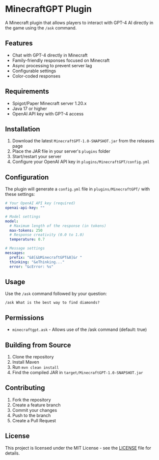 # MinecraftGPT Plugin

A Minecraft plugin that allows players to interact with GPT-4 AI directly in the game using the `/ask` command.

## Features

- Chat with GPT-4 directly in Minecraft
- Family-friendly responses focused on Minecraft
- Async processing to prevent server lag
- Configurable settings
- Color-coded responses

## Requirements

- Spigot/Paper Minecraft server 1.20.x
- Java 17 or higher
- OpenAI API key with GPT-4 access

## Installation

1. Download the latest `MinecraftGPT-1.0-SNAPSHOT.jar` from the releases page
2. Place the JAR file in your server's `plugins` folder
3. Start/restart your server
4. Configure your OpenAI API key in `plugins/MinecraftGPT/config.yml`

## Configuration

The plugin will generate a `config.yml` file in `plugins/MinecraftGPT/` with these settings:

```yaml
# Your OpenAI API key (required)
openai-api-key: ""

# Model settings
model:
  # Maximum length of the response (in tokens)
  max-tokens: 250
  # Response creativity (0.0 to 1.0)
  temperature: 0.7

# Message settings
messages:
  prefix: "&8[&bMinecraftGPT&8]&r "
  thinking: "&eThinking..."
  error: "&cError: %s"
```

## Usage

Use the `/ask` command followed by your question:
```
/ask What is the best way to find diamonds?
```

## Permissions

- `minecraftgpt.ask` - Allows use of the /ask command (default: true)

## Building from Source

1. Clone the repository
2. Install Maven
3. Run `mvn clean install`
4. Find the compiled JAR in `target/MinecraftGPT-1.0-SNAPSHOT.jar`

## Contributing

1. Fork the repository
2. Create a feature branch
3. Commit your changes
4. Push to the branch
5. Create a Pull Request

## License

This project is licensed under the MIT License - see the [LICENSE](LICENSE) file for details. 